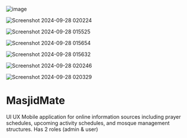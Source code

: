![image](https://github.com/user-attachments/assets/e9bed0ec-84c7-4cb0-b73e-7dbda8509838)

![Screenshot 2024-09-28 020224](https://github.com/user-attachments/assets/9283d317-e1ca-4af3-8bbb-a09739174e51)

![Screenshot 2024-09-28 015525](https://github.com/user-attachments/assets/e23e7ffd-c10e-42e7-a2d8-afa2d5736976)

![Screenshot 2024-09-28 015654](https://github.com/user-attachments/assets/bde8b4f6-61c6-4f1c-8e10-35e1b54ebac0)

![Screenshot 2024-09-28 015632](https://github.com/user-attachments/assets/26bc3633-ce1b-4357-a9be-d06a5ebc510a)

![Screenshot 2024-09-28 020246](https://github.com/user-attachments/assets/e6275ab5-16a0-40b9-ade8-714a87327f5b)

![Screenshot 2024-09-28 020329](https://github.com/user-attachments/assets/2c591a42-ffbe-4adf-a54b-dd0fa5879a23)


# MasjidMate
UI UX Mobile application for online information sources including prayer schedules, upcoming activity schedules, and mosque management structures.
Has 2 roles (admin & user)
